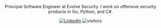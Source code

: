<!-- ## Hello, world! <img src="https://raw.githubusercontent.com/MartinHeinz/MartinHeinz/master/wave.gif" width="30px" height="30px" /> -->
&nbsp;<div align="center">
  Principal Software Engineer at Evolve Security. I work on offensive security products in Go, Python, and C#.

  [![LinkedIn](https://img.shields.io/badge/linked-in-369?style=flat-square&logo=linkedin&logoColor=white&color=blue)](https://www.linkedin.com/in/m4tt)
  ![visitors](https://vbr.nathanchung.dev/badge?page_id=mattkeeler.mattkeeler)
</div>

<!-- List of badges: https://github.com/inttter/md-badges -->

<!--
<details>
<summary>
  More about me...
</summary>
  
&nbsp;<div align="center">
[![Python](https://img.shields.io/badge/Python-3776AB?logo=python&logoColor=fff)](#)
[![Go](https://img.shields.io/badge/Go-%2300ADD8.svg?&logo=go&logoColor=white)](#)
[![C#](https://custom-icon-badges.demolab.com/badge/C%23-%23239120.svg?logo=cshrp&logoColor=white)](#)
[![.NET](https://img.shields.io/badge/.NET-512BD4?logo=dotnet&logoColor=fff)](#)
[![Astro](https://img.shields.io/badge/Astro-BC52EE?logo=astro&logoColor=fff)](#)
[![Postgres](https://img.shields.io/badge/Postgres-%23316192.svg?logo=postgresql&logoColor=white)](#)
[![SQLite](https://img.shields.io/badge/SQLite-%2307405e.svg?logo=sqlite&logoColor=white)](#)
[![Debian](https://img.shields.io/badge/Debian-A81D33?logo=debian&logoColor=fff)](#)
[![NixOS](https://img.shields.io/badge/NixOS-5277C3?logo=nixos&logoColor=fff)](#)
[![Kali Linux](https://img.shields.io/badge/Kali%20Linux-557C94?logo=kalilinux&logoColor=fff)](#)
[![Docker](https://img.shields.io/badge/Docker-2496ED?logo=docker&logoColor=fff)](#)
[![Kubernetes](https://img.shields.io/badge/Kubernetes-326CE5?logo=kubernetes&logoColor=fff)](#)
[![AWS](https://img.shields.io/badge/AWS-%23FF9900.svg?logo=amazon-web-services&logoColor=white)](#)
[![Microsoft Azure](https://custom-icon-badges.demolab.com/badge/Microsoft%20Azure-0089D6?logo=msazure&logoColor=white)](#)
</div>
-->


